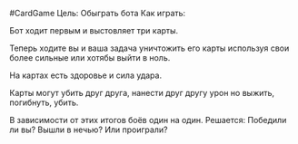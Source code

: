 #СardGame
Цель:
  Обыграть бота
Как играть:

Бот ходит первым и выстовляет три карты.

Теперь ходите вы и ваша задача уничтожить его карты используя свои более сильные или хотябы выйти в ноль.

На картах есть здоровье и сила удара.

Карты могут убить друг друга, нанести друг другу урон но выжить, погибнуть, убить.

В зависимости от этих итогов боёв один на один.
Решается:
  Победили ли вы?
  Вышли в нечью?
  Или проиграли?
